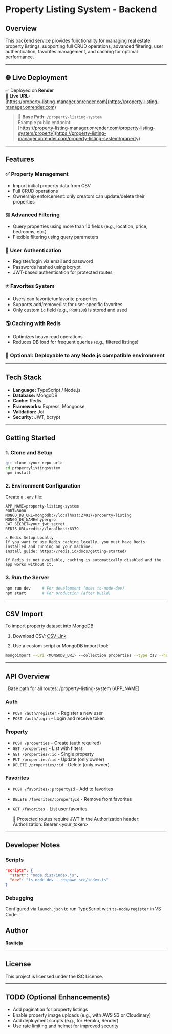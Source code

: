 # Property Listing System - Backend

## Overview

This backend service provides functionality for managing real estate property listings, supporting full CRUD operations, advanced filtering, user authentication, favorites management, and caching for optimal performance.

---
## 🌐 Live Deployment

✅ Deployed on **Render**  
🔗 **Live URL:**  
[https://property-listing-manager.onrender.com](https://property-listing-manager.onrender.com)

> 📌 **Base Path:** `/property-listing-system`  
> Example public endpoint:  
> [https://property-listing-manager.onrender.com/property-listing-system/property](https://property-listing-manager.onrender.com/property-listing-system/property)

---


## Features

### ✅ Property Management

* Import initial property data from CSV
* Full CRUD operations
* Ownership enforcement: only creators can update/delete their properties

### ⚖️ Advanced Filtering

* Query properties using more than 10 fields (e.g., location, price, bedrooms, etc.)
* Flexible filtering using query parameters

### 🔑 User Authentication

* Register/login via email and password
* Passwords hashed using bcrypt
* JWT-based authentication for protected routes

### ⭐ Favorites System

* Users can favorite/unfavorite properties
* Supports add/remove/list for user-specific favorites
* Only custom `id` field (e.g., `PROP100`) is stored and used

### 🌎 Caching with Redis

* Optimizes heavy read operations
* Reduces DB load for frequent queries (e.g., filtered listings)

### 🚀 Optional: Deployable to any Node.js compatible environment

---

## Tech Stack

* **Language:** TypeScript / Node.js
* **Database:** MongoDB
* **Cache:** Redis
* **Frameworks:** Express, Mongoose
* **Validation:** Joi
* **Security:** JWT, bcrypt

---

## Getting Started

### 1. Clone and Setup

```bash
git clone <your-repo-url>
cd propertylistingsystem
npm install
```

### 2. Environment Configuration

Create a `.env` file:

```env
APP_NAME=property-listing-system
PORT=3000
MONGO_DB_URL=mongodb://localhost:27017/property-listing
MONGO_DB_NAME=hypergro
JWT_SECRET=your_jwt_secret
REDIS_URL=redis://localhost:6379

⚠️ Redis Setup Locally
If you want to use Redis caching locally, you must have Redis installed and running on your machine.
Install guide: https://redis.io/docs/getting-started/

If Redis is not available, caching is automatically disabled and the app works without it.
```

### 3. Run the Server

```bash
npm run dev     # For development (uses ts-node-dev)
npm start       # For production (after build)
```

---

## CSV Import

To import property dataset into MongoDB:

1. Download CSV:
   [CSV Link](https://cdn2.gro.care/db424fd9fb74_1748258398689.csv)

2. Use a custom script or MongoDB import tool:

```bash
mongoimport --uri <MONGODB_URI> --collection properties --type csv --headerline --file properties.csv
```

---

## API Overview

 . Base path for all routes: /property-listing-system (APP_NAME)

### Auth

* `POST /auth/register` - Register a new user
* `POST /auth/login` - Login and receive token

### Property

* `POST /properties` - Create (auth required)
* `GET /properties` - List with filters
* `GET /properties/:id` - Single property
* `PUT /properties/:id` - Update (only owner)
* `DELETE /properties/:id` - Delete (only owner)

### Favorites

* `POST /favorites/:propertyId` - Add to favorites
* `DELETE /favorites/:propertyId` - Remove from favorites
* `GET /favorites` - List user favorites
  
  🔐 Protected routes require JWT in the Authorization header:
      Authorization: Bearer <your_token>

---

## Developer Notes

### Scripts

```json
"scripts": {
  "start": "node dist/index.js",
  "dev": "ts-node-dev --respawn src/index.ts"
}
```

### Debugging

Configured via `launch.json` to run TypeScript with `ts-node/register` in VS Code.



## Author

**Raviteja**

---

## License

This project is licensed under the ISC License.

---

## TODO (Optional Enhancements)

* Add pagination for property listings
* Enable property image uploads (e.g., with AWS S3 or Cloudinary)
* Add deployment scripts (e.g., for Heroku, Render)
* Use rate limiting and helmet for improved security

